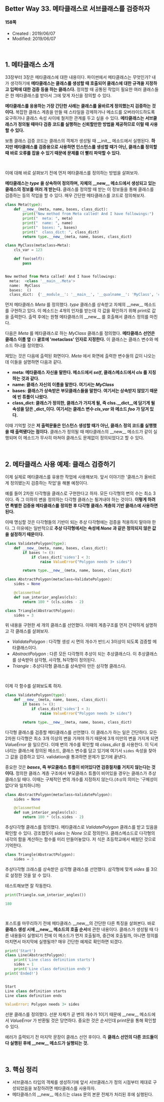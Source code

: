 ## Better Way 33. 메타클래스로 서브클래스를 검증하자

#### 158쪽

* Created : 2019/06/07
* Modified: 2019/06/07


<br>

## 1. 메타클래스 소개

33장부터 3장은 메타클래스에 대한 내용이다. 파이썬에서 메타클래스는 무엇인가? 내가 생각하기에 **메타클래스는 클래스를 생성할 때 호출되어 클래스에 대한 규격을 지정하고 입력에 대한 검증 등을 하는 클래스다.** 정의할 때 공통된 작업이 필요한 여러 클래스들은 한 메타클래스를 받아서 그에 맞게 자신을 정의할 수 있다.  

**메타클래스를 응용하는 가장 간단한 사례는 클래스를 올바르게 정의했는지 검증하는 것이다.** 복잡한 클래스 계층을 만들 때 스타일을 강제하거나 메소드를 오버라이드하도록 요구하거나 클래스 속성 사이에 철저한 관계를 두고 싶을 수 있다. **메타클래스는 서브클래스가 정의될 때마다 검증 코드를 실행하는 신뢰할만한 방법을 제공하므로 이럴 때 사용할 수 있다.**

보통 클래스 검증 코드는 클래스의 객체가 생성될 때 \_\_init\_\_ 메소드에서 실행된다. **하지만 메타클래스를 검증용으로 사용하면 인스턴스를 생성할 때가 아닌, 클래스를 정의할 때 바로 오류를 잡을 수 있기 때문에 문제를 더 빨리 파악할 수 있다.**

<br>

이에 대해 바로 살펴보기 전에 먼저 메타클래스를 정의하는 방법을 살펴보자.

**메타클래스는 _type_ 을 상속하여 정의하며, 자체의 \_\_new\_\_ 메소드에서 생성되고 있는 클래스의 정보를 여러 개 받는다.** 클래스를 정의할 때 받는 이 정보들을 통해 클래스를 검증하는 등의 작업을 할 수 있다. 매우 간단한 메타클래스를 코드로 정의해보자.

```python
class Meta(type):
    def __new__(meta, name, bases, class_dict):
        print("New method from Meta called! And I have followings:")
        print("  meta: ", meta)
        print("  name: ", name)
        print("  bases: ", bases)
        print("  class_dict: ", class_dict)
        return type.__new__(meta, name, bases, class_dict)

class MyClass(metaclass=Meta):
    cls_var = 123

    def foo(self):
        pass


New method from Meta called! And I have followings:
  meta:  <class '__main__.Meta'>
  name:  MyClass
  bases:  ()
  class_dict:  {'__module__': '__main__', '__qualname__': 'MyClass', 'cls_var': 123, 'foo': <function MyClass.foo at 0x7f848c842c80>}
```

먼저 메타클래스 _Meta_ 를 정의했다. _type_ 클래스를 상속받고 자체의 \_\_new\_\_ 메소드를 구현하고 있다. 이 메소드는 4개의 인자를 받는데 각 값을 확인하기 위해 print로 값을 출력한다. 출력 후에는 원형 메타클래스의 \_\_new\_\_ 를 호출해서 클래스 정의를 마친다.

다음은 _Meta_ 를 메타클래스로 하는 _MyClass_ 클래스를 정의했다. **메타클래스 선언은 클래스 이름 옆 `()` 괄호에 'metaclass' 인자로 지정한다.** 이 클래스는 클래스 변수와 메소드 하나를 정의했다.

재밌는 것은 다음에 출력된 화면이다. _Meta_ 에서 화면에 출력한 변수들의 값이 나오는데 이들을 설명하면 다음과 같다.

* **meta: 메타클래스 자신을 말한다. 메소드에서 _self_, 클래스메소드에서 _cls_ 를 지칭하는 것과 같다.**
* **name: 클래스 자신의 이름을 말한다. 여기서는 _MyClass_**
* **bases: 클래스가 상속받은 부모클래스들을 말한다. 여기서는 상속받지 않았기 때문에 빈 튜플이 나왔다.**
* **class\_dict: 클래스가 정의한, 클래스가 가지게 될, 즉 clss.\_\_dict\_\_에 담기게 될 속성을 담은 _dict_이다. 여기서는 클래스 변수 _cls\_var_ 와 메소드 _foo_ 가 담겨 있다.**


이때 기억할 것은 **저 출력문들은 인스턴스 생성할 때가 아닌, 클래스 정의 코드를 실행했을 때 출력됐다는 점이다.** 클래스가 정의될 때 메타클래스의 \_\_new\_\_ 메소드가 같이 실행되며 이 메소드가 무사히 마쳐야 클래스도 문제없이 정의되었다고 할 수 있다.


<br>

## 2. 메타클래스 사용 예제: 클래스 검증하기

이제 실제로 메타클래스를 유용한 작업에 사용해보자. 앞서 이야기한 '클래스가 올바르게 정의됐는지 검증하는 작업'을 해볼 예정이다.  

예를 들어 2차원 다각형을 클래스로 구현한다고 하자. 모든 다각형의 변의 수는 최소 3이다. 즉 그 이하의 변을 정의하는 다각형 클래스는 튕겨내야 하는 것이다. **이렇게 하려면 특별한 검증용 메타클래스를 정의한 후 다각형 클래스 계층의 기반 클래스에 사용하면 된다.**

이때 명심할 것은 다각형들의 기반이 되는 추상 다각형에는 검증을 적용하지 말아야 한다. 그 이유에는 일반적으로 **추상 다각형에서는 속성에 _None_ 과 같은 정의되지 않은 값을 설정하기 때문이다.**

```python
class ValidatePolygon(type):
    def __new__(meta, name, bases, class_dict):
        if bases != ():
            if class_dict['sides'] < 3:
                raise ValueError("Polygon needs 3+ sides")

        return type.__new__(meta, name, bases, class_dict)

class AbstractPolygon(metaclass=ValidatePolygon):
    sides = None

    @classmethod
    def sum_interior_angles(cls):
        return 180 * (cls.sides - 2)

class Triangle(AbstractPolygon):
    sides = 3
```

위 내용을 구현한 세 개의 클래스를 선언했다. 이때의 계층구조를 먼저 간략하게 설명하고 각 클래스를 살펴보자.

* _ValidatePolygon_ : 다각형 생성 시 면의 개수가 반드시 3이상이 되도록 검증할 메타클래스이다.
* _AbstractPolygon_ : 다른 모든 다각형의 추상이 되는 추상클래스다. 이 추상클래스를 상속받아 삼각형, 사각형, N각형이 정의된다.
* _Triangle_ : 추상다각형 클래스를 상속받아 만든 삼각형 클래스다.


<br>

이제 각 함수를 살펴보도록 하자.

```python
class ValidatePolygon(type):
    def __new__(meta, name, bases, class_dict):
        if bases != ():
            if class_dict['sides'] < 3:
                raise ValueError("Polygon needs 3+ sides")

        return type.__new__(meta, name, bases, class_dict)
```

다각형 클래스를 검증할 메타클래스를 선언했다. 이 클래스가 하는 일은 간단하다. 모든 2차원 다각형은 최소 3개 이상의 변을 가져야 하기 때문에 3개 미만의 변을 가지게 되면 _ValueError_ 을 일으킨다. 이때 변의 개수를 확인할 때 *class\_dict* 를 사용한다. 이 딕셔너리는 클래스에 정의된 메소드, 클래스 변수를 담고 있기에 여기서 `sides` 속성을 찾아 그 값을 검증하고 있다. validation을 통과하면 문제가 없기에 끝낸다.

중요한 것은 **_bases_, 즉 부모클래스 튜플이 비어있다면 검증절차를 거치지 않는다는 것이다.** 정의한 클래스 계층 구조에서 부모클래스 튜플이 비어있을 경우는 클래스가 추상클래스일 때다. 이때는 구체적인 변의 개수를 지정하지 않는다.(`추상`의 의미는 '구체성이 없다'와 일치하니까)


```python
class AbstractPolygon(metaclass=ValidatePolygon):
    sides = None

    @classmethod
    def sum_interior_angles(cls):
        return 180 * (cls.sides - 2)
```

추상다각형 클래스를 정의했다. 메타클래스로 _ValidatePolygon_ 클래스를 받고 있음을 확인할 수 있다. 강조했듯이 _sides_ 는 _None_ 으로 정의한다. 클래스메소드로 다각형의 내각의 함을 계산하는 함수를 미리 만들어놓았다. 저 식은 초등학교에서 배웠던 것으로 기억한다.


```python
class Triangle(AbstractPolygon):
    sides = 3
```

추상다각형 크래스를 상속받은 삼각형 클래스를 선언했다. 삼각형에 맞게 _sides_ 를 3으로 설정한 것을 알 수 있다.

테스트해보면 잘 작동한다.

```python
print(Triangle.sum_interior_angles())

180
```

<br>

포스트를 마무리하기 전에 메타클래스 \_\_new\_\_의 간단한 다른 특징을 살펴본다. 바로 **클래스 생성 시에 \_\_new\_\_ 메소드의 호출 순서**에 관한 내용이다. 클래스가 생성될 때 다른 내용들이 실행되기 전에 이 메소드가 먼저 호출될까, 중간에 호출될까, 아니면 정의를 마치면서 마지막에 실행될까? 매우 간단한 예제로 확인하면 되겠다.

```python
print('Start')
class Line(AbstractPolygon):
    print('Line class definition starts')
    sides = 1
    print('Line class definition ends')
print('Ended!')


Start
Line class definition starts
Line class definition ends

ValueError: Polygon needs 3+ sides
```

선분 클래스를 정의했다. 선분 자체가 곧 변의 개수가 1이기 때문에 \_\_new\_\_ 메소드에서 _ValueError_ 가 반환될 것은 당연하다. 중요한 것은 순서인데 print문을 통해 확인할 수 있다.

에러가 출력되기 전 마지막 문장이 클래스 선언 후이다. 즉 **클래스 선언의 다른 코드들이 다 실행된 후에 \_\_new\_\_ 메소드가 실행되는 것.**

<br>


## 3. 핵심 정리

* 서브클래스 타입의 객체를 생성하기에 앞서 서브클래스가 정의 시점부터 제대로 구성되었음을 보장하려면 메타클래스를 사용하자.
* 메타클래스의 \_\_new\_\_ 메소드는 class 문의 본문 전체가 처리된 후에 실행된다.
